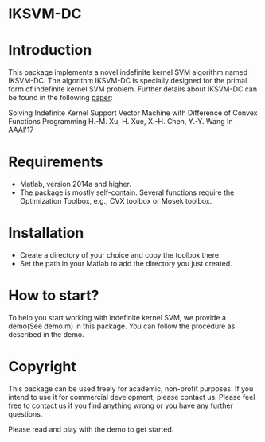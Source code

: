 # IKSVM-DC

# Introduction

This package implements a novel indefinite kernel SVM algorithm named IKSVM-DC. The algorithm IKSVM-DC is specially designed for the primal form of indefinite kernel SVM problem. Further details about IKSVM-DC can be found in the following [paper](http://cse.seu.edu.cn/people/hxue/papers/Solving%20indefinite%20kernel%20support%20vector%20machine%20with%20difference%20of%20convex%20functions%20programming.pdf):

Solving Indefinite Kernel Support Vector Machine with Difference of Convex Functions Programming
H.-M. Xu, H. Xue, X.-H. Chen, Y.-Y. Wang
In AAAI'17

# Requirements

- Matlab, version 2014a and higher.
- The package is mostly self-contain. 
Several functions require the Optimization Toolbox, e.g., CVX toolbox or Mosek toolbox.

# Installation

- Create a directory of your choice and copy the toolbox there.
- Set the path in your Matlab to add the directory you just created.

# How to start?

To help you start working with indefinite kernel SVM, we provide a demo(See demo.m) in this package. 
You can follow the procedure as described in the demo.

# Copyright

This package can be used freely for academic, non-profit purposes. If you intend to use it for commercial development, please contact us. Please feel free to contact us if you find anything wrong or you have any further questions.

Please read and play with the demo to get started.
